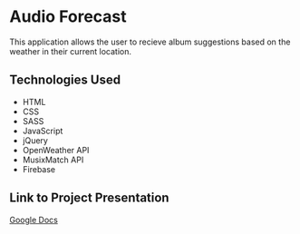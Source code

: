 # Audio Forecast

This application allows the user to recieve album suggestions based on the weather in their current location.

## Technologies Used
- HTML
- CSS
- SASS
- JavaScript
- jQuery
- OpenWeather API
- MusixMatch API
- Firebase

## Link to Project Presentation
[Google Docs](https://drive.google.com/open?id=1hbmRUJ5rQSP--A3yn6FxNGuB9st07rfD)